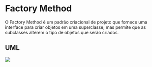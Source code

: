 # Factory Method

O Factory Method é um padrão criacional de projeto que fornece uma interface para criar objetos em uma superclasse, mas permite que as subclasses alterem o tipo de objetos que serão criados.

## UML

<img src="https://refactoring.guru/images/patterns/diagrams/factory-method/structure.png">
